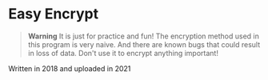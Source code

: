 # Easy Encrypt

> **Warning**
> It is just for practice and fun! The encryption method used in this program is very naive. And there are known bugs that could result in loss of data. Don't use it to encrypt anything important!

Written in 2018 and uploaded in 2021
